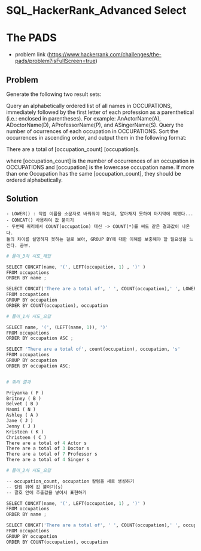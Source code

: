 # SQL_HackerRank_Advanced Select
# The PADS
- problem link (https://www.hackerrank.com/challenges/the-pads/problem?isFullScreen=true)

## Problem

Generate the following two result sets:

Query an alphabetically ordered list of all names in OCCUPATIONS, immediately followed by the first letter of each profession as a parenthetical (i.e.: enclosed in parentheses). For example: AnActorName(A), ADoctorName(D), AProfessorName(P), and ASingerName(S).
Query the number of ocurrences of each occupation in OCCUPATIONS. Sort the occurrences in ascending order, and output them in the following format:

There are a total of [occupation_count] [occupation]s.


where [occupation_count] is the number of occurrences of an occupation in OCCUPATIONS and [occupation] is the lowercase occupation name. If more than one Occupation has the same [occupation_count], they should be ordered alphabetically.

## Solution

    - LOWER() : 직업 이름을 소문자로 바꿔줘야 하는데, 알아채지 못하여 마지막에 헤맸다...
    - CONCAT() 사용하여 값 붙이기
    - 두번째 쿼리에서 COUNT(occupation) 대신 -> COUNT(*)를 써도 같은 결과값이 나온다.
    둘의 차이를 설명하지 못하는 걸로 보아, GROUP BY에 대한 이해를 보충해야 할 필요성을 느낀다. 공부.


```python
# 풀이_3차 시도_해답

SELECT CONCAT(name, '(', LEFT(occupation, 1) , ')' )
FROM occupations
ORDER BY name ;

SELECT CONCAT('There are a total of', ' ', COUNT(occupation),' ', LOWER(occupation), 's.')
FROM occupations
GROUP BY occupation
ORDER BY COUNT(occupation), occupation
```


```python
# 풀이_1차 시도_오답

SELECT name, '(', (LEFT(name, 1)), ')'
FROM occupations
ORDER BY occupation ASC ;

SELECT 'There are a total of', count(occupation), occupation, 's'
FROM occupations
GROUP BY occupation
ORDER BY occupation ASC;


# 쿼리 결과

Priyanka ( P )
Britney ( B )
Belvet ( B )
Naomi ( N )
Ashley ( A )
Jane ( J )
Jenny ( J )
Kristeen ( K )
Christeen ( C )
There are a total of 4 Actor s
There are a total of 3 Doctor s
There are a total of 7 Professor s
There are a total of 4 Singer s
```


```python
# 풀이_2차 시도_오답

-- occupation_count, occupation 칼럼을 새로 생성하기
-- 칼럼 뒤에 값 붙이기(s)
-- 괄호 안에 추출값을 넣어서 표현하기 

SELECT CONCAT(name, '(', LEFT(occupation, 1) , ')' )
FROM occupations
ORDER BY name ;

SELECT CONCAT('There are a total of', ' ', COUNT(occupation),' ', occupation, 's.')
FROM occupations
GROUP BY occupation
ORDER BY COUNT(occupation), occupation
```
